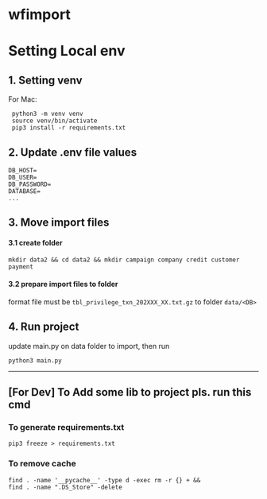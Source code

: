 # wfimport

# Setting Local env

## 1. Setting venv

For Mac:
```
 python3 -m venv venv
 source venv/bin/activate 
 pip3 install -r requirements.txt
```


## 2. Update .env file values
```
DB_HOST=
DB_USER=
DB_PASSWORD=
DATABASE=
...
```

## 3. Move import files 
#### 3.1 create folder 
```
mkdir data2 && cd data2 && mkdir campaign company credit customer payment
```
#### 3.2 prepare import files to folder 
format file must be `tbl_privilege_txn_202XXX_XX.txt.gz` to folder `data/<DB>`


## 4. Run project

update main.py on data folder to import,
then run
```
python3 main.py
```

---

## [For Dev] To Add some lib to project pls. run this cmd
### To generate requirements.txt
```
pip3 freeze > requirements.txt
```

### To remove cache
```
find . -name '__pycache__' -type d -exec rm -r {} + &&
find . -name ".DS_Store" -delete
```